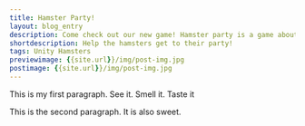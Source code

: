 ```yaml
---
title: Hamster Party!
layout: blog_entry
description: Come check out our new game! Hamster party is a game about helping the hamsters get back to the party, bringing fun party surprises with them!
shortdescription: Help the hamsters get to their party!
tags: Unity Hamsters
previewimage: {{site.url}}/img/post-img.jpg
postimage: {{site.url}}/img/post-img.jpg
---
```


This is my first paragraph. See it. Smell it. Taste it

This is the second paragraph. It is also sweet.